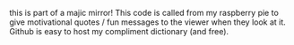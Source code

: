 this is part of a majic mirror!
This code is called from my raspberry pie to give motivational quotes / fun messages to the viewer when they look at it. Github is easy to host my compliment dictionary (and free).
